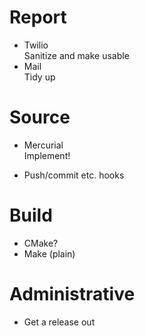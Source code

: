 # Report

* Twilio  
  Sanitize and make usable
* Mail  
  Tidy up

# Source

* Mercurial  
  Implement!

* Push/commit etc. hooks

# Build

* CMake?
* Make (plain)

# Administrative

* Get a release out
